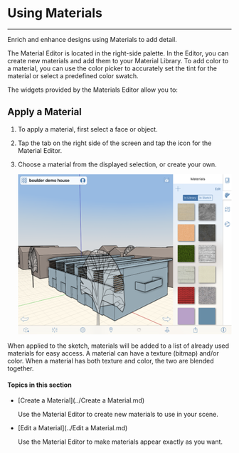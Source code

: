 # Using Materials

----

Enrich and enhance designs using Materials to add detail.
 

The Material Editor is located in the right-side palette. In the Editor, you can create new materials and add them to your Material Library. To add color to a material, you can use the color picker to accurately set the tint for the material or select a predefined color swatch.

The widgets provided by the Materials Editor allow you to:

## Apply a Material

1. To apply a material, first select a face or object.
2. Tap the tab on the right side of the screen and tap the icon for the Material Editor.
3. Choose a material from the displayed selection, or create your own. 
    
    ![](Images/GUID-D0F6979D-2188-46B5-A1BF-3CE251CF918F-low.png)

When applied to the sketch, materials will be added to a list of already used materials for easy access. A material can have a texture (bitmap) and/or color. When a material has both texture and color, the two are blended together.

  

#### Topics in this section

* [Create a Material](../Create a Material.md)
    
    Use the Material Editor to create new materials to use in your scene.
* [Edit a Material](../Edit a Material.md)
    
    Use the Material Editor to make materials appear exactly as you want.

